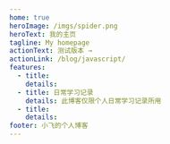 ```yaml
---
home: true
heroImage: /imgs/spider.png
heroText: 我的主页
tagline: My homepage
actionText: 测试版本 →
actionLink: /blog/javascript/
features:
  - title:
    details:
  - title: 日常学习记录
    details: 此博客仅限个人日常学习记录所用
  - title:
    details:
footer: 小飞的个人博客
---
```


